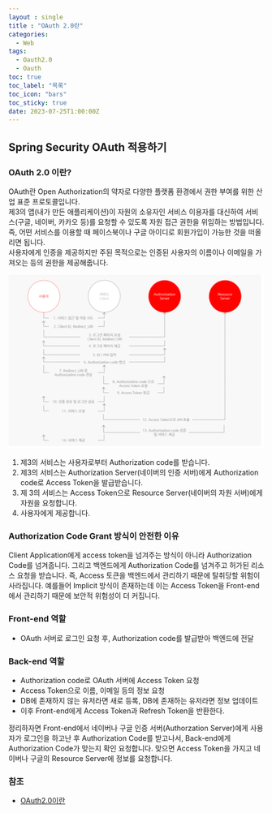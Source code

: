 ```yaml
---
layout : single
title : "OAuth 2.0란"
categories:
  - Web
tags:
  - Oauth2.0
  - Oauth
toc: true
toc_label: "목록"
toc_icon: "bars"
toc_sticky: true
date: 2023-07-25T1:00:00Z
---
```


## Spring Security OAuth 적용하기
### OAuth 2.0 이란?
OAuth란 Open Authorization의 약자로 다양한 플랫폼 환경에서 권한 부여를 위한 산업 표준 프로토콜입니다.   
제3의 앱(내가 만든 애플리케이션)이 자원의 소유자인 서비스 이용자를 대신하여 서비스(구글, 네이버, 카카오 등)를 요청할 수 있도록 자원 접근 권한을 위임하는 방법입니다.   
즉, 어떤 서비스를 이용할 때 페이스북이나 구글 아이디로 회원가입이 가능한 것을 떠올리면 됩니다.   
사용자에게 인증을 제공하지만 주된 목적으로는 인증된 사용자의 이름이나 이메일을 가져오는 등의 권한을 제공해줍니다.

![img.png](/assets/images/2307/15-1.png#center)

1. 제3의 서비스는 사용자로부터 Authorization code를 받습니다.
2. 제3의 서비스는 Authorization Server(네이버의 인증 서버)에게 Authorization code로 Access Token을 발급받습니다.
3. 제 3의 서비스는 Access Token으로  Resource Server(네이버의 자원 서버)에게 자원을 요청합니다.
4. 사용자에게 제공합니다.

### Authorization Code Grant 방식이 안전한 이유
Client Application에게 access token을 넘겨주는 방식이 아니라 Authorization Code를 넘겨줍니다.
그리고 백엔드에게 Authorization Code를 넘겨주고 허가된 리소스 요청을 받습니다.
즉, Access 토큰을 백엔드에서 관리하기 때문에 탈취당할 위험이 사라집니다.
예를들어 Implicit 방식이 존재하는데 이는 Access Token을 Front-end에서 관리하기 때문에 보안적 위험성이 더 커집니다.

### Front-end 역할
- OAuth 서버로 로그인 요청 후, Authorization code를 발급받아 백엔드에 전달

### Back-end 역할
- Authorization code로 OAuth 서버에 Access Token 요청
- Access Token으로 이름, 이메일 등의 정보 요청
- DB에 존재하지 않는 유저라면 새로 등록, DB에 존재하는 유저라면 정보 업데이트
- 이후 Front-end에게 Access Token과 Refresh Token을 반환한다.

정리하자면 Front-end에서 네이버나 구글 인증 서버(Authorzation Server)에게 사용자가 로그인을 하고난 후 Authorization Code를 받고나서,
Back-end에게 Authorization Code가 맞는지 확인 요청합니다. 맞으면 Access Token을 가지고 네이버나 구글의 Resource Server에 정보를 요청합니다.


### 참조
- [OAuth2.0이란](https://junuuu.tistory.com/405?category=1014988)
